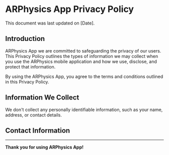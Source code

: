# ARPhysics App Privacy Policy

This document was last updated on [Date].

## Introduction

ARPhysics App we are committed to safeguarding the privacy of our users. This Privacy Policy outlines the types of information we may collect when you use the ARPhysics mobile application and how we use, disclose, and protect that information.

By using the ARPhysics App, you agree to the terms and conditions outlined in this Privacy Policy.

## Information We Collect

We don't collect any personally identifiable information, such as your name, address, or contact details.

## Contact Information

---

**Thank you for using ARPhysics App!**

